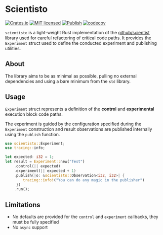 # Scientisto

[![Crates.io](https://img.shields.io/crates/v/scientisto.svg)](https://crates.io/crates/scientisto) [![MIT licensed](https://img.shields.io/badge/license-MIT-blue.svg)](https://github.com/Teebor-Choka/scientisto/blob/main/LICENSE) [![Publish](https://github.com/Teebor-Choka/scientisto/actions/workflows/publish.yaml/badge.svg)](https://github.com/Teebor-Choka/scientisto/actions/workflows/publish.yaml) [![codecov](https://codecov.io/gh/Teebor-Choka/scientisto/branch/main/graph/badge.svg?token=NHJU2F94UZ)](https://codecov.io/gh/Teebor-Choka/scientisto)

`scientisto` is a light-weight Rust implementation of the [github/scientist](https://github.com/github/scientist) library used for careful refactoring of critical code paths. It provides the `Experiment` struct used to define the conducted experiment and publishing utilities.

## About

The library aims to be as minimal as possible, pulling no external dependencies and using a bare minimum from the `std` library.

## Usage
`Experiment` struct represents a definition of the **control** and **experimental** execution block code paths.

The experiment is guided by the configuration specified during the `Experiment` construction and result observations are published internally using the `publish` function.

```rust
use scientisto::Experiment;
use tracing::info;

let expected: i32 = 1;
let result = Experiment::new("Test")
    .control(|| expected)
    .experiment(|| expected + 1)
    .publish(|o: &scientisto::Observation<i32, i32>| {
        tracing::info!("You can do any magic in the publisher")
     })
    .run();
```


## Limitations
- No defaults are provided for the `control` and `experiment` callbacks, they must be fully specified
- No `async` support
